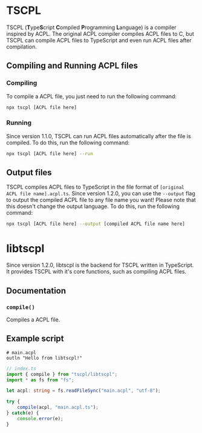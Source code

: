 # TSCPL
TSCPL (**T**ype**S**cript **C**ompiled **P**rogramming **L**anguage) is a compiler inspired by ACPL. The original ACPL compiler compiles ACPL files to C, but TSCPL can compile ACPL files to TypeScript and even run ACPL files after compilation.
## Compiling and Running ACPL files
### Compiling
To compile a ACPL file, you just need to run the following command:
```bash
npx tscpl [ACPL file here]
```
### Running
Since version 1.1.0, TSCPL can run ACPL files automatically after the file is compiled. To do this, run the following command:
```bash
npx tscpl [ACPL file here] --run
```
## Output files
TSCPL compiles ACPL files to TypeScript in the file format of `[original ACPL file name].acpl.ts`. Since version 1.2.0, you can use the `--output` flag to output the compiled ACPL file to any file name you want! Please note that this doesn't change the output language. To do this, run the following command:
```bash
npx tscpl [ACPL file here] --output [compiled ACPL file name here]
```
# libtscpl
Since version 1.2.0, libtscpl is the backend for TSCPL written in TypeScript. It provides TSCPL with it's core functions, such as compiling ACPL files.
## Documentation
### `compile()`
Compiles a ACPL file.
## Example script
```
# main.acpl
outln "Hello from libtscpl!"
```

```ts
// index.ts
import { compile } from "tscpl/libtscpl";
import * as fs from "fs";

let acpl: string = fs.readFileSync("main.acpl", "utf-8");

try {
    compile(acpl, "main.acpl.ts");
} catch(e) {
    console.error(e);
}
```
